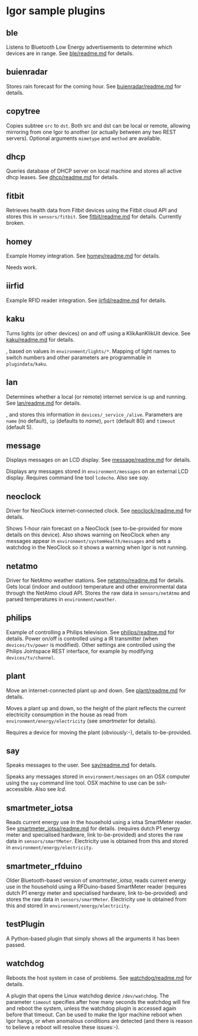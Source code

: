 # Igor sample plugins

## ble

Listens to Bluetooth Low Energy advertisements to determine which devices are in range. See [ble/readme.md](ble/readme.md) for details.

## buienradar

Stores rain forecast for the coming hour. See [buienradar/readme.md](buienradar/readme.md) for details.

## copytree

Copies subtree ```src``` to ```dst```. Both src and dst can be local or remote, allowing mirroring from one Igor to another (or actually between any two REST servers). Optional arguments ```mimetype``` and ```method``` are available.

## dhcp

Queries database of DHCP server on local machine and stores all active dhcp leases. See [dhcp/readme.md](dhcp/readme.md) for details.

## fitbit

Retrieves health data from Fitbit devices using the Fitbit cloud API and stores this in ```sensors/fitbit```. See [fitbit/readme.md](fitbit/readme.md) for details.
Currently broken.

## homey

Example Homey integration. See [homey/readme.md](homey/readme.md) for details.

Needs work.

## iirfid

Example RFID reader integration. See [iirfid/readme.md](iirfid/readme.md) for details.

## kaku

Turns lights (or other devices) on and off using a KlikAanKlikUit device. See [kaku/readme.md](kaku/readme.md) for details.

, based on values in ```environment/lights/*```. Mapping of light names to switch numbers and other parameters are programmable in ```plugindata/kaku```.

## lan

Determines whether a local (or remote) internet service is up and running.
See [lan/readme.md](lan/readme.md) for details.

, and stores this information in ```devices/_service_/alive```. Parameters are ```name``` (no default), ```ip``` (defaults to _name_), ```port``` (default 80) and ```timeout``` (default 5).

## message

Displays messages on an LCD display. See [message/readme.md](message/readme.md) for details.

Displays any messages stored in ```environment/messages``` on an external LCD display. Requires command line tool ```lcdecho```. Also see _say_.

## neoclock

Driver for NeoClock internet-connected clock. See [neoclock/readme.md](neoclock/readme.md) for details.

Shows 1-hour rain forecast on a NeoClock (see to-be-provided for more details on this device). Also shows warning on NeoClock when any messages appear in ```environment/systemHealth/messages``` and sets a watchdog in the NeoClock so it shows a warning when Igor is not running.

## netatmo

Driver for NetAtmo weather stations. See [netatmo/readme.md](netatmo/readme.md) for details.
Gets local (indoor and outdoor) temperature and other environmental data through the NetAtmo cloud API. Stores the raw data in ```sensors/netAtmo``` and parsed temperatures in ```environment/weather```.

## philips

Example of controlling a Philips television. See [philips/readme.md](philips/readme.md) for details.
 Power on/off is controlled using a IR transmitter (when ```devices/tv/power``` is modified). Other settings are controlled using the Philips Jointspace REST interface, for example by modifying ```devices/tv/channel```.

## plant

Move an internet-connected plant up and down. See [plant/readme.md](plant/readme.md) for details.

Moves a plant up and down, so the height of the plant reflects the current electricity consumption in the house as read from ```environment/energy/electricity``` (see _smartmeter_ for details).

Requires a device for moving the plant (obviously:-), details to-be-provided.

## say

Speaks messages to the user. See [say/readme.md](say/readme.md) for details.

Speaks any messages stored in ```environment/messages``` on an OSX computer using the ```say``` command line tool. OSX machine to use can be ssh-accessible. Also see _lcd_.

## smartmeter_iotsa

Reads current energy use in the household using a iotsa SmartMeter reader. See [smartmeter_iotsa/readme.md](smartmeter_iots/readme.md) for details.
(requires dutch P1 energy meter and specialised hardware, link to-be-provided) and stores the raw data in ```sensors/smartMeter```. Electricity use is obtained from this and stored in ```environment/energy/electricity```.


## smartmeter_rfduino

Older Bluetooth-based version of _smartmeter_iotsa_, reads current energy use in the household using a RFDuino-based SmartMeter reader (requires dutch P1 energy meter and specialised hardware, link to-be-provided) and stores the raw data in ```sensors/smartMeter```. Electricity use is obtained from this and stored in ```environment/energy/electricity```.

## testPlugin

A Python-based plugin that simply shows all the arguments it has been passed.

## watchdog

Reboots the host system in case of problems. See [watchdog/readme.md](watchdog/readme.md) for details.

A plugin that opens the Linux watchdog device ```/dev/watchdog```. The parameter ```timeout``` specifies after how many seconds the watchdog will fire and reboot the system, unless the watchdog plugin is accessed again before that timeout. Can be used to make the Igor machine reboot when Igor hangs, or when anomalous conditions are detected (and there is reason to believe a reboot will resolve these issues:-).

